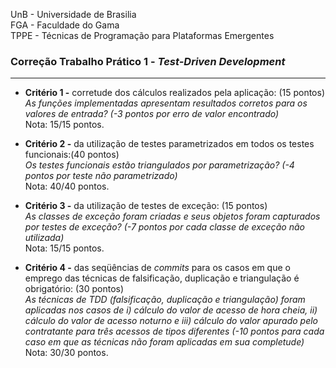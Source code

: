 UnB - Universidade de Brasilia  
FGA - Faculdade do Gama  
TPPE - Técnicas de Programação para Plataformas Emergentes  

### Correção Trabalho Prático 1 - _Test-Driven Development_

---

- **Critério 1 -** corretude dos cálculos realizados pela aplicação: (15 pontos)  
  _As funções implementadas apresentam resultados corretos para os valores de
entrada?  (-3 pontos por erro de valor encontrado)_  
  Nota: 15/15 pontos.

- **Critério 2 -** da utilização de testes parametrizados em todos os testes funcionais:(40 pontos)  
  _Os testes funcionais estão triangulados por parametrização? (-4 pontos por teste não parametrizado)_  
  Nota: 40/40 pontos.

- **Critério 3 -** da utilização de testes de exceção: (15 pontos)  
  _As classes de exceção foram criadas e seus objetos foram capturados por
testes de exceção? (-7 pontos por cada classe de exceção não utilizada)_  
  Nota: 15/15 pontos.

- **Critério 4 -** das seqüências de _commits_ para os casos em que o emprego das técnicas de falsificação, duplicação e triangulação é obrigatório: (30 pontos)  
  _As técnicas de TDD (falsificação, duplicação e triangulação) foram aplicadas
nos casos de i) cálculo do valor de acesso de hora cheia, ii) cálculo do valor
de acesso noturno e iii) cálculo do valor apurado pelo contratante para três
acessos de tipos diferentes (-10 pontos para cada caso em que as técnicas não
foram aplicadas em sua completude)_   
  Nota: 30/30 pontos.
